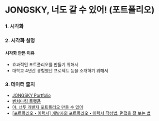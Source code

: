 # JONGSKY, 너도 갈 수 있어! (포트폴리오)

### 1. 시각화

### 2. 시각화 설명

#### 시각화 만든 이유

- 효과적인 포트폴리오를 만들기 위해서
- 대학교 4년간 경험했던 프로젝트 등을 소개하기 위해서

### 3. 데이터 출처
- [JONGSKY Portfolio](https://www.notion.so/jongsky/Jongho-Lee-40fcd70fb3384dfd923c1b8370522cb0)
- [벤치마킹 플랫폼](https://notefolio.net/untitledesignstudio/85983)
- [야, 너두 개발자 포트폴리오 만들 수 있어](https://geonlee.tistory.com/9)
- [[포트폴리오・이력서] 개발자의 포트폴리오・이력서 작성법, 면접을 잘 보는 법](https://gmlwjd9405.github.io/2018/05/04/how-to-write-a-resume-for-a-developer.html)
